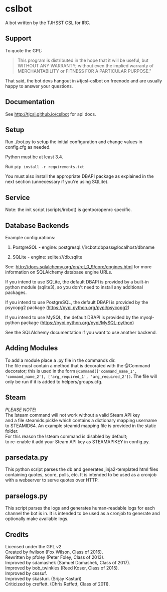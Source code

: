 cslbot
======

A bot written by the TJHSST CSL for IRC. 

Support
-------
To quote the GPL: 

>This program is distributed in the hope that it will be useful, but WITHOUT ANY WARRANTY; without even the implied warranty of MERCHANTABILITY or FITNESS FOR A PARTICULAR PURPOSE."

That said, the bot devs hangout in #tjcsl-cslbot on freenode and are usually happy to answer your questions.

Documentation
-------------
See http://tjcsl.github.io/cslbot for api docs.

Setup
-----
Run ./bot.py to setup the initial configuration and change values in config.cfg as needed.

Python must be at least 3.4.

Run `pip install -r requirements.txt`

You must also install the appropriate DBAPI package as explained in the next section (unnecessary if you're using SQLite).

Service
-------
Note: the init script (scripts/ircbot) is gentoo/openrc specific.

Database Backends
-----------------
Example configurations:

1.  PostgreSQL - engine: postgresql://ircbot:dbpass@localhost/dbname

2.  SQLite - engine: sqlite:///db.sqlite

See: http://docs.sqlalchemy.org/en/rel_0_9/core/engines.html for more information on SQLAlchemy database engine URLs.

If you intend to use SQLite, the default DBAPI is provided by a built-in python module (sqlite3), so you don't need to install any additional packages.

If you intend to use PostgreSQL, the default DBAPI is provided by the psycopg2 package (https://pypi.python.org/pypi/psycopg2)

If you intend to use MySQL, the default DBAPI is provided by the mysql-python package (https://pypi.python.org/pypi/MySQL-python)

See the SQLAlchemy documentation if you want to use another backend.

Adding Modules
--------------
To add a module place a <mod>.py file in the commands dir.  
The file must contain a method that is decorated with the @Command decorator;
this is used in the form ```@Command(['command_name_1', 'command_name_2'], ['arg_required_1', 'arg_required_2'])```.
The file will only be run if it is added to helpers/groups.cfg.


Steam
-----
*PLEASE NOTE!*  
The !steam command will not work without a valid Steam API key  
and a file steamids.pickle which contains a dictionary mapping username  
to STEAMID64. An example steamid mapping file is provided in the static folder.  
For this reason the !steam command is disabled by default;  
to re-enable it add your Steam API key as STEAMAPIKEY in config.py.

parsedata.py
------------
This python script parses the db and generates jinja2-templated
html files containing quotes, score, polls, etc. It is intended to be used as a cronjob with
a webserver to serve quotes over HTTP.

parselogs.py
------------
This script parses the logs and generates human-readable logs for each channel the bot is in.
It is intended to be used as a cronjob to generate and optionally make available logs.

Credits
-------
Licensed under the GPL v2  
Created by fwilson (Fox Wilson, Class of 2016).  
Rewritten by pfoley (Peter Foley, Class of 2013).  
Improved by sdamashek (Samuel Damashek, Class of 2017).  
Improved by bob_twinkles (Reed Koser, Class of 2015).  
Improved by csssuf.  
Improved by skasturi. (Srijay Kasturi)  
Criticized by creffett. (Chris Reffett, Class of 2011).
